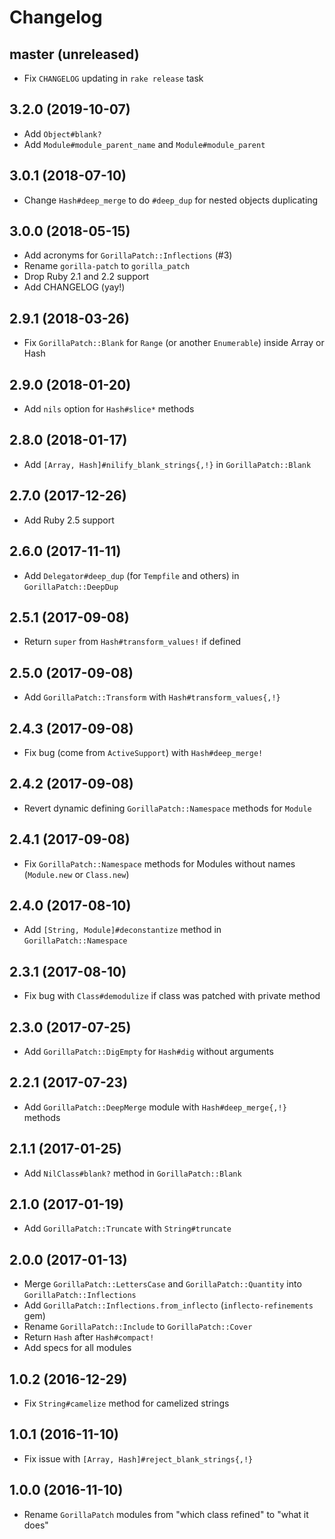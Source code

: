 # Changelog

## master (unreleased)

*   Fix `CHANGELOG` updating in `rake release` task

## 3.2.0 (2019-10-07)

*   Add `Object#blank?`
*   Add `Module#module_parent_name` and `Module#module_parent`

## 3.0.1 (2018-07-10)

*   Change `Hash#deep_merge` to do `#deep_dup` for nested objects duplicating

## 3.0.0 (2018-05-15)

*   Add acronyms for `GorillaPatch::Inflections` (#3)
*   Rename `gorilla-patch` to `gorilla_patch`
*   Drop Ruby 2.1 and 2.2 support
*   Add CHANGELOG (yay!)

## 2.9.1 (2018-03-26)

*   Fix `GorillaPatch::Blank` for `Range` (or another `Enumerable`) inside Array or Hash

## 2.9.0 (2018-01-20)

*   Add `nils` option for `Hash#slice*` methods

## 2.8.0 (2018-01-17)

*   Add `[Array, Hash]#nilify_blank_strings{,!}` in `GorillaPatch::Blank`

## 2.7.0 (2017-12-26)

*   Add Ruby 2.5 support

## 2.6.0 (2017-11-11)

*   Add `Delegator#deep_dup` (for `Tempfile` and others) in `GorillaPatch::DeepDup`

## 2.5.1 (2017-09-08)

*   Return `super` from `Hash#transform_values!` if defined

## 2.5.0 (2017-09-08)

*   Add `GorillaPatch::Transform` with `Hash#transform_values{,!}`

## 2.4.3 (2017-09-08)

*   Fix bug (come from `ActiveSupport`) with `Hash#deep_merge!`

## 2.4.2 (2017-09-08)

*   Revert dynamic defining `GorillaPatch::Namespace` methods for `Module`

## 2.4.1 (2017-09-08)

*   Fix `GorillaPatch::Namespace` methods for Modules without names (`Module.new` or `Class.new`)

## 2.4.0 (2017-08-10)

*   Add `[String, Module]#deconstantize` method in `GorillaPatch::Namespace`

## 2.3.1 (2017-08-10)

*   Fix bug with `Class#demodulize` if class was patched with private method

## 2.3.0 (2017-07-25)

*   Add `GorillaPatch::DigEmpty` for `Hash#dig` without arguments

## 2.2.1 (2017-07-23)

*   Add `GorillaPatch::DeepMerge` module with `Hash#deep_merge{,!}` methods

## 2.1.1 (2017-01-25)

*   Add `NilClass#blank?` method in `GorillaPatch::Blank`

## 2.1.0 (2017-01-19)

*   Add `GorillaPatch::Truncate` with `String#truncate`

## 2.0.0 (2017-01-13)

*   Merge `GorillaPatch::LettersCase` and `GorillaPatch::Quantity` into `GorillaPatch::Inflections`
*   Add `GorillaPatch::Inflections.from_inflecto` (`inflecto-refinements` gem)
*   Rename `GorillaPatch::Include` to `GorillaPatch::Cover`
*   Return `Hash` after `Hash#compact!`
*   Add specs for all modules

## 1.0.2 (2016-12-29)

*   Fix `String#camelize` method for camelized strings

## 1.0.1 (2016-11-10)

*   Fix issue with `[Array, Hash]#reject_blank_strings{,!}`

## 1.0.0 (2016-11-10)

*   Rename `GorillaPatch` modules from "which class refined" to "what it does"
